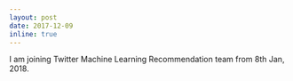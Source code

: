 ```yaml
---
layout: post
date: 2017-12-09
inline: true
---
```

I am joining Twitter Machine Learning Recommendation team from 8th Jan, 2018.
